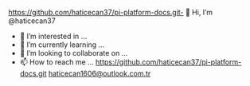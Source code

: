 https://github.com/haticecan37/pi-platform-docs.git- 
👋 Hi, I’m @haticecan37
- 👀 I’m interested in ...
- 🌱 I’m currently learning ...
- 💞️ I’m looking to collaborate on ...
- 📫 How to reach me ...
https://github.com/haticecan37/pi-platform-docs.git
haticecan1606@outlook.com.tr<!---
haticecan37/haticecan37 is a ✨ special ✨ repository because its `README.md` (this file) appears on your GitHub profile.
You can click the Preview link to take a look at your changes.
--->
